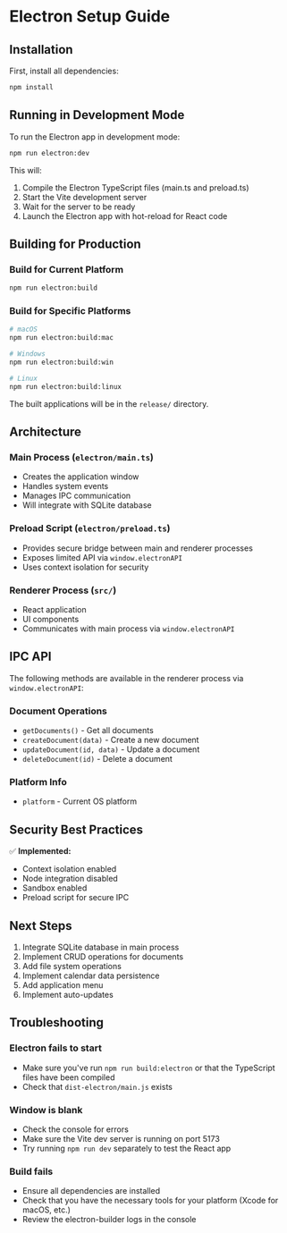 # Electron Setup Guide

## Installation

First, install all dependencies:

```bash
npm install
```

## Running in Development Mode

To run the Electron app in development mode:

```bash
npm run electron:dev
```

This will:
1. Compile the Electron TypeScript files (main.ts and preload.ts)
2. Start the Vite development server
3. Wait for the server to be ready
4. Launch the Electron app with hot-reload for React code

## Building for Production

### Build for Current Platform

```bash
npm run electron:build
```

### Build for Specific Platforms

```bash
# macOS
npm run electron:build:mac

# Windows
npm run electron:build:win

# Linux
npm run electron:build:linux
```

The built applications will be in the `release/` directory.

## Architecture

### Main Process (`electron/main.ts`)
- Creates the application window
- Handles system events
- Manages IPC communication
- Will integrate with SQLite database

### Preload Script (`electron/preload.ts`)
- Provides secure bridge between main and renderer processes
- Exposes limited API via `window.electronAPI`
- Uses context isolation for security

### Renderer Process (`src/`)
- React application
- UI components
- Communicates with main process via `window.electronAPI`

## IPC API

The following methods are available in the renderer process via `window.electronAPI`:

### Document Operations
- `getDocuments()` - Get all documents
- `createDocument(data)` - Create a new document
- `updateDocument(id, data)` - Update a document
- `deleteDocument(id)` - Delete a document

### Platform Info
- `platform` - Current OS platform

## Security Best Practices

✅ **Implemented:**
- Context isolation enabled
- Node integration disabled
- Sandbox enabled
- Preload script for secure IPC

## Next Steps

1. Integrate SQLite database in main process
2. Implement CRUD operations for documents
3. Add file system operations
4. Implement calendar data persistence
5. Add application menu
6. Implement auto-updates

## Troubleshooting

### Electron fails to start
- Make sure you've run `npm run build:electron` or that the TypeScript files have been compiled
- Check that `dist-electron/main.js` exists

### Window is blank
- Check the console for errors
- Make sure the Vite dev server is running on port 5173
- Try running `npm run dev` separately to test the React app

### Build fails
- Ensure all dependencies are installed
- Check that you have the necessary tools for your platform (Xcode for macOS, etc.)
- Review the electron-builder logs in the console

